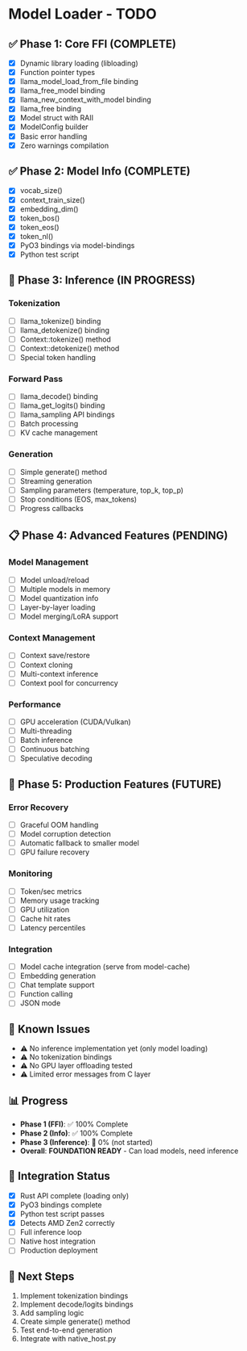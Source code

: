 # Model Loader - TODO

## ✅ Phase 1: Core FFI (COMPLETE)

- [x] Dynamic library loading (libloading)
- [x] Function pointer types
- [x] llama_model_load_from_file binding
- [x] llama_free_model binding
- [x] llama_new_context_with_model binding
- [x] llama_free binding
- [x] Model struct with RAII
- [x] ModelConfig builder
- [x] Basic error handling
- [x] Zero warnings compilation

## ✅ Phase 2: Model Info (COMPLETE)

- [x] vocab_size()
- [x] context_train_size()
- [x] embedding_dim()
- [x] token_bos()
- [x] token_eos()
- [x] token_nl()
- [x] PyO3 bindings via model-bindings
- [x] Python test script

## 🔄 Phase 3: Inference (IN PROGRESS)

### Tokenization
- [ ] llama_tokenize() binding
- [ ] llama_detokenize() binding
- [ ] Context::tokenize() method
- [ ] Context::detokenize() method
- [ ] Special token handling

### Forward Pass
- [ ] llama_decode() binding
- [ ] llama_get_logits() binding
- [ ] llama_sampling API bindings
- [ ] Batch processing
- [ ] KV cache management

### Generation
- [ ] Simple generate() method
- [ ] Streaming generation
- [ ] Sampling parameters (temperature, top_k, top_p)
- [ ] Stop conditions (EOS, max_tokens)
- [ ] Progress callbacks

## 📋 Phase 4: Advanced Features (PENDING)

### Model Management
- [ ] Model unload/reload
- [ ] Multiple models in memory
- [ ] Model quantization info
- [ ] Layer-by-layer loading
- [ ] Model merging/LoRA support

### Context Management
- [ ] Context save/restore
- [ ] Context cloning
- [ ] Multi-context inference
- [ ] Context pool for concurrency

### Performance
- [ ] GPU acceleration (CUDA/Vulkan)
- [ ] Multi-threading
- [ ] Batch inference
- [ ] Continuous batching
- [ ] Speculative decoding

## 🚀 Phase 5: Production Features (FUTURE)

### Error Recovery
- [ ] Graceful OOM handling
- [ ] Model corruption detection
- [ ] Automatic fallback to smaller model
- [ ] GPU failure recovery

### Monitoring
- [ ] Token/sec metrics
- [ ] Memory usage tracking
- [ ] GPU utilization
- [ ] Cache hit rates
- [ ] Latency percentiles

### Integration
- [ ] Model cache integration (serve from model-cache)
- [ ] Embedding generation
- [ ] Chat template support
- [ ] Function calling
- [ ] JSON mode

## 🐛 Known Issues

- ⚠️ No inference implementation yet (only model loading)
- ⚠️ No tokenization bindings
- ⚠️ No GPU layer offloading tested
- ⚠️ Limited error messages from C layer

## 📊 Progress

- **Phase 1 (FFI)**: ✅ 100% Complete
- **Phase 2 (Info)**: ✅ 100% Complete
- **Phase 3 (Inference)**: 🔴 0% (not started)
- **Overall**: **FOUNDATION READY** - Can load models, need inference

## 🔗 Integration Status

- [x] Rust API complete (loading only)
- [x] PyO3 bindings complete
- [x] Python test script passes
- [x] Detects AMD Zen2 correctly
- [ ] Full inference loop
- [ ] Native host integration
- [ ] Production deployment

## 🎯 Next Steps

1. Implement tokenization bindings
2. Implement decode/logits bindings
3. Add sampling logic
4. Create simple generate() method
5. Test end-to-end generation
6. Integrate with native_host.py

